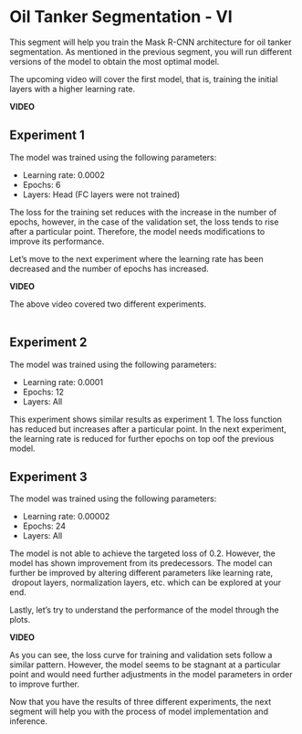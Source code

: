 # Oil Tanker Segmentation - VI

This segment will help you train the Mask R-CNN architecture for oil tanker segmentation. As mentioned in the previous segment, you will run different versions of the model to obtain the most optimal model.

The upcoming video will cover the first model, that is, training the initial layers with a higher learning rate.

**VIDEO**

## Experiment 1  

The model was trained using the following parameters:

-   Learning rate: 0.0002
-   Epochs: 6
-   Layers: Head (FC layers were not trained)

The loss for the training set reduces with the increase in the number of epochs, however, in the case of the validation set, the loss tends to rise after a particular point. Therefore, the model needs modifications to improve its performance.

Let’s move to the next experiment where the learning rate has been decreased and the number of epochs has increased.

**VIDEO**

The above video covered two different experiments.  
 
## Experiment 2

The model was trained using the following parameters:

-   Learning rate: 0.0001
-   Epochs: 12
-   Layers: All

This experiment shows similar results as experiment 1. The loss function has reduced but increases after a particular point. In the next experiment, the learning rate is reduced for further epochs on top oof the previous model.

## Experiment 3

The model was trained using the following parameters:

-   Learning rate: 0.00002
-   Epochs: 24
-   Layers: All

The model is not able to achieve the targeted loss of 0.2. However, the model has shown improvement from its predecessors. The model can further be improved by altering different parameters like learning rate,  dropout layers, normalization layers, etc. which can be explored at your end. 

Lastly, let’s try to understand the performance of the model through the plots.

**VIDEO**

As you can see, the loss curve for training and validation sets follow a similar pattern. However, the model seems to be stagnant at a particular point and would need further adjustments in the model parameters in order to improve further.

Now that you have the results of three different experiments, the next segment will help you with the process of model implementation and inference.
